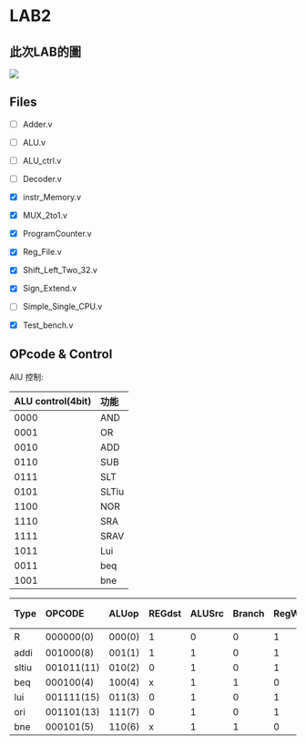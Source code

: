 # LAB2

## 此次LAB的圖
![](https://i.imgur.com/y4eaHCb.jpg)

## Files
- [ ] Adder.v
- [ ] ALU.v
- [ ] ALU_ctrl.v
- [ ] Decoder.v
- [x] instr_Memory.v
- [x] MUX_2to1.v
- [x] ProgramCounter.v
- [x] Reg_File.v
- [x] Shift_Left_Two_32.v
- [x] Sign_Extend.v
- [ ] Simple_Single_CPU.v
- [x] Test_bench.v


## OPcode & Control

AlU 控制:


| ALU control(4bit) | 功能  |
|:----------------- |:----- |
| 0000              | AND   |
| 0001              | OR    |
| 0010              | ADD   |
| 0110              | SUB   |
| 0111              | SLT   |
| 0101              | SLTiu |
| 1100              | NOR   |
| 1110              | SRA   |
| 1111              | SRAV  |
| 1011              | Lui   |
| 0011              | beq   |
| 1001              | bne   |



| Type  | OPCODE     | ALUop  | REGdst | ALUSrc | Branch | RegWrite | 對應ALU_ctl |
|:----- |:---------- |:------ | ------ |:------ |:------ |:-------- | ----------- |
| R     | 000000(0)  | 000(0) | 1      | 0      | 0      | 1        | 各func      |
| addi  | 001000(8)  | 001(1) | 1      | 1      | 0      | 1        | ADD:0010    |
| sltiu | 001011(11) | 010(2) | 0      | 1      | 0      | 1        | SLTiu:0101    |
| beq   | 000100(4)  | 100(4) | x      | 1      | 1      | 0        | BEQ:0011    |
| lui   | 001111(15) | 011(3) | 0      | 1      | 0      | 1        | LUi:1011    |
| ori   | 001101(13) | 111(7) | 0      | 1      | 0      | 1        | OR:0001     |
| bne   | 000101(5)  | 110(6) | x      | 1      | 1      | 0        | BNE:1001    |
